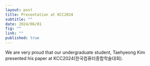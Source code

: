 ```yaml
---
layout: post
title: Presentation at KCC2024
subtitle: ""
date: 2024/06/01
fig: ""
link: ""
published: true
---
```


We are very proud that our undergraduate student, Taehyeong Kim presented his paper at KCC2024(한국컴퓨터종합학술대회).

